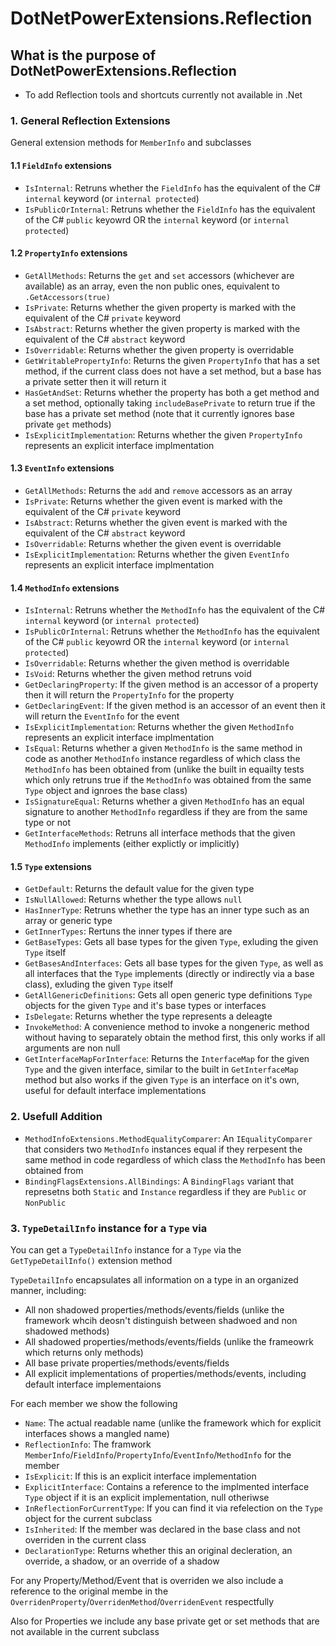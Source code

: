 # DotNetPowerExtensions.Reflection

## What is the purpose of DotNetPowerExtensions.Reflection
- To add Reflection tools and shortcuts currently not available in .Net

### 1. General Reflection Extensions

General extension methods for `MemberInfo` and subclasses

#### 1.1 `FieldInfo` extensions

- `IsInternal`: Retruns whether the `FieldInfo` has the equivalent of the C# `internal` keyword (or `internal protected`)
- `IsPublicOrInternal`: Retruns whether the `FieldInfo` has the equivalent of the C# `public` keyowrd OR the `internal` keyword (or `internal protected`)

#### 1.2 `PropertyInfo` extensions

- `GetAllMethods`: Returns the `get` and `set` accessors (whichever are available) as an array, even the non public ones, equivalent to `.GetAccessors(true)`
- `IsPrivate`: Returns whether the given property is marked with the equivalent of the C# `private` keyword
- `IsAbstract`: Returns whether the given property is marked with the equivalent of the C# `abstract` keyword
- `IsOverridable`: Returns whether the given property is overridable
- `GetWritablePropertyInfo`: Returns the given `PropertyInfo` that has a set method, if the current class does not have a set method, but a base has a private setter then it will return it
- `HasGetAndSet`: Returns whether the property has both a get method and a set method, optionally taking `includeBasePrivate` to return true if the base has a private set method (note that it currently ignores base private `get` methods)
- `IsExplicitImplementation`: Returns whether the given `PropertyInfo` represents an explicit interface implmentation

#### 1.3 `EventInfo` extensions

- `GetAllMethods`: Returns the `add` and `remove` accessors as an array
- `IsPrivate`: Returns whether the given event is marked with the equivalent of the C# `private` keyword
- `IsAbstract`: Returns whether the given event is marked with the equivalent of the C# `abstract` keyword
- `IsOverridable`: Returns whether the given event is overridable
- `IsExplicitImplementation`: Returns whether the given `EventInfo` represents an explicit interface implmentation

#### 1.4 `MethodInfo` extensions

- `IsInternal`: Retruns whether the `MethodInfo` has the equivalent of the C# `internal` keyword (or `internal protected`)
- `IsPublicOrInternal`: Retruns whether the `MethodInfo` has the equivalent of the C# `public` keyowrd OR the `internal` keyword (or `internal protected`)
- `IsOverridable`: Returns whether the given method is overridable
- `IsVoid`: Returns whether the given method retruns void
- `GetDeclaringProperty`: If the given method is an accessor of a property then it will return the `PropertyInfo` for the property
- `GetDeclaringEvent`: If the given method is an accessor of an event then it will return the `EventInfo` for the event
- `IsExplicitImplementation`: Returns whether the given `MethodInfo` represents an explicit interface implmentation
- `IsEqual`: Returns whether a given `MethodInfo` is the same method in code as another `MethodInfo` instance regardless of which class the `MethodInfo` has been obtained from (unlike the built in equailty tests which only retruns true if the `MethodInfo` was obtained from the same `Type` object and ignroes the base class)
- `IsSignatureEqual`: Returns whether a given `MethodInfo` has an equal signature to another `MethodInfo` regardless if they are from the same type or not
- `GetInterfaceMethods`: Retruns all interface methods that the given `MethodInfo` implements (either explictly or implicitly)

#### 1.5 `Type` extensions
- `GetDefault`: Returns the default value for the given type
- `IsNullAllowed`: Returns whether the type allows `null`
- `HasInnerType`: Retruns whether the type has an inner type such as an array or generic type
- `GetInnerTypes`: Rertuns the inner types if there are
- `GetBaseTypes`: Gets all base types for the given `Type`, exluding the given `Type` itself
- `GetBasesAndInterfaces`: Gets all base types for the given `Type`, as well as all interfaces that the `Type` implements (directly or indirectly via a base class), exluding the given `Type` itself
- `GetAllGenericDefinitions`: Gets all open generic type definitions `Type` objects for the given `Type` and it's base types or interfaces
- `IsDelegate`: Returns whether the type represents a deleagte
- `InvokeMethod`: A convenience method to invoke a nongeneric method without having to separately obtain the method first, this only works if all arguments are non null
- `GetInterfaceMapForInterface`: Returns the `InterfaceMap` for the given `Type` and the given interface, similar to the built in `GetInterfaceMap` method but also works if the given `Type` is an interface on it's own, useful for default interface implementations

### 2. Usefull Addition
- `MethodInfoExtensions.MethodEqualityComparer`: An `IEqualityComparer` that considers two `MethodInfo` instances equal if they rerpesent the same method in code regardless of which class the `MethodInfo` has been obtained from
- `BindingFlagsExtensions.AllBindings`: A `BindingFlags` variant that represetns both `Static` and `Instance` regardless if they are `Public` or `NonPublic`

### 3. `TypeDetailInfo` instance for a `Type` via 
You can get a `TypeDetailInfo` instance for a `Type` via the `GetTypeDetailInfo()` extension method

`TypeDetailInfo` encapsulates all information on a type in an organized manner, including:
- All non shadowed properties/methods/events/fields (unlike the framework whcih deosn't distinguish between shadwoed and non shadowed methods)
- All shadowed properties/methods/events/fields (unlike the frameowrk which returns only methods)
- All base private properties/methods/events/fields
- All explicit implementations of properties/methods/events, including default interface implementaions

For each member we show the following
   - `Name`: The actual readable name (unlike the framework which for explicit interfaces shows a mangled name)
   - `ReflectionInfo`: The framwork `MemberInfo`/`FieldInfo`/`PropertyInfo`/`EventInfo`/`MethodInfo` for the member
   - `IsExplicit`: If this is an explicit interface implementation
   - `ExplicitInterface`: Contains a reference to the implmented interface `Type` object if it is an explicit implementation, null otheriwse
   - `InReflectionForCurrentType`: If you can find it via refelection on the `Type` object for the current subclass
   - `IsInherited`: If the member was declared in the base class and not overriden in the current class
   - `DeclarationType`: Returns whether this an original decleration, an override, a shadow, or an override of a shadow
   
 For any Property/Method/Event that is overriden we also include a reference to the original membe in the `OverridenProperty`/`OverridenMethod`/`OverridenEvent` respectfully
 
 Also for Properties we include any base private get or set methods that are not available in the current subclass
